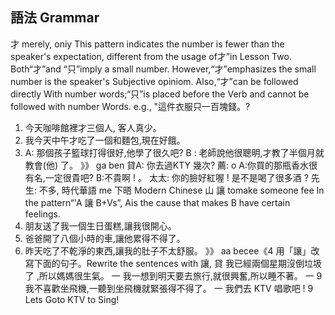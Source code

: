 ## 語法 Grammar
才 merely, oniy
This pattern indicates the number is fewer than the speaker's expectation, different
from the usage of才”in Lesson Two. Both“才”and “只”imply a small number.
However,“才”emphasizes the small number is the speaker's Subjective opiniom.
Also,“才”can be followed directly With number words;“只”is placed before the
Verb and cannot be followed with number Words. e.g., "這件衣服只一百塊錢。?
1. 今天咖啡館裡才三個人, 客人真少。
2. 我今天中午才吃了一個和麵包,現在好餓。
3. A: 那個孩子籃球打得很好,他學了很久吧?
B : 老師說他很聰明,才教了半個月就教會(他) 了。
》》 ga ben
貸A: 你去過KTY 幾次?
薦:                                           o
 A:你買的那瓶香水很有名,一定很貴吧?
B:不貴啊 !                                    。
 太太: 你的臉好紅喔 ! 是不是喝了很多酒 ?
先生: 不多,
時代華語                                                                                                      me   下晤
Modern Chinese
山 讓 tomake someone fee
In the pattern“'A 讓 B+Vs”, Ais the cause that makes B have certain feelings.
1. 朋友送了我一個生日蛋糕,讓我很開心。
2. 爸爸開了八個小時的車,讓他累得不得了。
3. 昨天吃了不乾淨的東西,讓我的肚子不太舒服。
》》 aa becee《4
用「讓」改寫下面的句子。Rewrite the sentences with 讓,
貸 我已經兩個星期沒倒垃圾了 ,所以媽媽很生氣。
一
 我一想到明天要去旅行,就很興奮,所以睡不著。
一                                                      9
 我不喜歡坐飛機,一聽到坐飛機就緊張得不得了。
一
我們去 KTV 唱歌吧 !      9
Lets Goto KTV to Sing!
